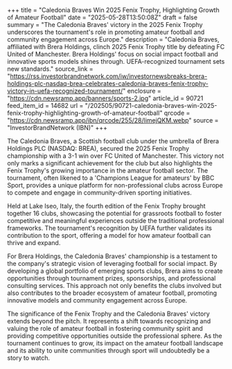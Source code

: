 +++
title = "Caledonia Braves Win 2025 Fenix Trophy, Highlighting Growth of Amateur Football"
date = "2025-05-28T13:50:08Z"
draft = false
summary = "The Caledonia Braves' victory in the 2025 Fenix Trophy underscores the tournament's role in promoting amateur football and community engagement across Europe."
description = "Caledonia Braves, affiliated with Brera Holdings, clinch 2025 Fenix Trophy title by defeating FC United of Manchester. Brera Holdings' focus on social impact football and innovative sports models shines through. UEFA-recognized tournament sets new standards."
source_link = "https://rss.investorbrandnetwork.com/iw/investornewsbreaks-brera-holdings-plc-nasdaq-brea-celebrates-caledonia-braves-fenix-trophy-victory-in-uefa-recognized-tournament/"
enclosure = "https://cdn.newsramp.app/banners/sports-2.jpg"
article_id = 90721
feed_item_id = 14682
url = "/202505/90721-caledonia-braves-win-2025-fenix-trophy-highlighting-growth-of-amateur-football"
qrcode = "https://cdn.newsramp.app/ibn/qrcode/255/28/limejQKM.webp"
source = "InvestorBrandNetwork (IBN)"
+++

<p>The Caledonia Braves, a Scottish football club under the umbrella of Brera Holdings PLC (NASDAQ: BREA), secured the 2025 Fenix Trophy championship with a 3-1 win over FC United of Manchester. This victory not only marks a significant achievement for the club but also highlights the Fenix Trophy's growing importance in the amateur football sector. The tournament, often likened to a 'Champions League for amateurs' by BBC Sport, provides a unique platform for non-professional clubs across Europe to compete and engage in community-driven sporting initiatives.</p><p>Held at Lake Iseo, Italy, the fourth edition of the Fenix Trophy brought together 16 clubs, showcasing the potential for grassroots football to foster competitive and meaningful experiences outside the traditional professional frameworks. The tournament's recognition by UEFA further validates its contribution to the sport, offering a model for how amateur football can thrive and expand.</p><p>For Brera Holdings, the Caledonia Braves' championship is a testament to the company's strategic vision of leveraging football for social impact. By developing a global portfolio of emerging sports clubs, Brera aims to create opportunities through tournament prizes, sponsorships, and professional consulting services. This approach not only benefits the clubs involved but also contributes to the broader ecosystem of amateur football, promoting innovative models and community engagement across Europe.</p><p>The significance of the Fenix Trophy and the Caledonia Braves' victory extends beyond the pitch. It represents a shift towards recognizing and valuing the role of amateur football in fostering community spirit and providing competitive opportunities outside the professional sphere. As the tournament continues to grow, its impact on the amateur football landscape and its ability to unite communities through sport will undoubtedly be a story to watch.</p>